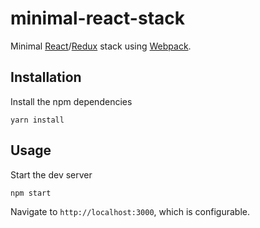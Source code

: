 # minimal-react-stack
Minimal [React](https://github.com/facebook/react)/[Redux](https://github.com/reactjs/redux) stack using [Webpack](https://github.com/webpack/webpack).

## Installation
Install the npm dependencies

`yarn install`


## Usage
Start the dev server

`npm start`


Navigate to `http://localhost:3000`, which is configurable.
